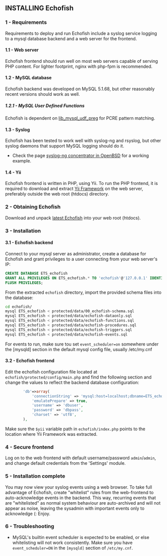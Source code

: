 ## INSTALLING Echofish

### 1 - Requirements

Requirements to deploy and run Echofish include a syslog service logging to a mysql database backend and a web server for the frontend.

#### 1.1 - Web server

Echofish frontend should run well on most web servers capable of serving PHP content. For lighter footprint, nginx with php-fpm is recommended.

#### 1.2 - MySQL database

Echofish backend was developed on MySQL 5.1.68, but other reasonably recent versions should work as well.

##### 1.2.1 - MySQL User Defined Functions

Echofish is dependent on [lib_mysql_udf_preg](https://github.com/mysqludf/lib_mysqludf_preg/) for PCRE pattern matching.

#### 1.3 - Syslog

Echofish has been tested to work well with syslog-ng and rsyslog, but other syslog daemons that support MySQL logging should do it.

* Check the page [syslog-ng concentrator in OpenBSD](OpenBSD-syslog-concentrator.md) for a working example.

#### 1.4 - Yii

Echofish frontend is written in PHP, using Yii. To run the PHP frontend, it is required to download and extract [Yii Framework](https://github.com/yiisoft/yii/releases/download/1.1.14/yii-1.1.14.f0fee9.tar.gz) on the web server, preferably outside the web root (htdocs) directory. 

### 2 - Obtaining Echofish

Download and unpack [latest Echofish](https://github.com/echothrust/echofish/archive/master.tar.gz) into your web root (htdocs).

### 3 - Installation

#### 3.1 - Echofish backend

Connect to your mysql server as administrator, create a database for Echofish and grant privileges to a user connecting from your web server's IP:

```sql
CREATE DATABASE ETS_echofish
GRANT ALL PRIVILEGES ON ETS_echofish.* TO 'echofish'@'127.0.0.1' IDENTIFIED BY 'place-your-passwd-here' WITH GRANT OPTION;
FLUSH PRIVILEGES;
```

From the extracted `echofish` directory, import the provided schema files into the database:

```sh
cd echofish/
mysql ETS_echofish < protected/data/00_echofish-schema.sql
mysql ETS_echofish < protected/data/echofish-dataonly.sql
mysql ETS_echofish < protected/data/echofish-functions.sql
mysql ETS_echofish < protected/data/echofish-procedures.sql
mysql ETS_echofish < protected/data/echofish-triggers.sql
mysql ETS_echofish < protected/data/echofish-events.sql
```

For events to run, make sure tou set `event_scheduler=on` somewhere under the [mysqld] section in the default mysql config file, usually /etc/my.cnf

#### 3.2 - Echofish frontend

Edit the echofish configuration file located at `echofish/protected/config/main.php` and find the following section and change the values to reflect the backend database configuration:

```php
		'db'=>array(
			'connectionString' => 'mysql:host=localhost;dbname=ETS_echofish',
			'emulatePrepare' => true,
			'username' => 'dbuser',
			'password' => 'dbpass',
			'charset' => 'utf8',
		),
```

Make sure the `$yii` variable path in `echofish/index.php` points to the location where Yii Framework was extracted.

### 4 - Secure frontend

Log on to the web frontend with default username/password `admin`/`admin`, and change default credentials from the 'Settings' module.

### 5 - Installation complete

You may now view your syslog events using a web browser.
To take full advantage of Echofish, create "whitelist" rules from the web-frontend to auto-acknowledge events in the backend. This way, recurring events that are "whitelisted" as normal system behaviour are auto-archived and will not appear as noise, leaving the sysadmin with important events only to acknowledge (: Enjoy.

### 6 - Troubleshooting

* MySQL's builtin event scheduler is expected to be enabled, or else whitelisting will not work consistently. Make sure you have `event_scheduler=ON` in the `[mysqld]` section of `/etc/my.cnf`.
